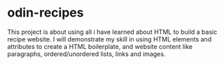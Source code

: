 # odin-recipes
This project is about using all i have learned about HTML to build a basic recipe website. I will demonstrate my skill in using HTML elements and attributes to create a HTML boilerplate, and website content like paragraphs, ordered/unordered lists, links and images. 
